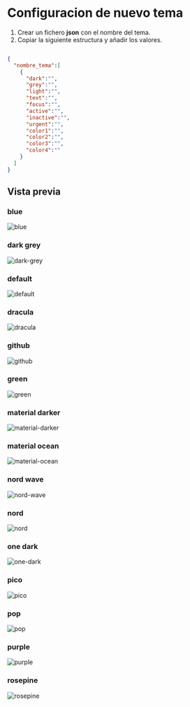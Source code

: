 # Configuracion de nuevo tema

1. Crear un fichero __json__ con el nombre del tema.
2. Copiar la siguiente estructura y añadir los valores.


```json

{
  "nombre_tema":[
    {
      "dark":"",
      "grey":"",
      "light":"",
      "text":"",
      "focus":"",
      "active":"",
      "inactive":"",
      "urgent":"",
      "color1":"",
      "color2":"",
      "color3":"",
      "color4":""
    }
  ]
}

```

## Vista previa
### blue
![blue](./scheme/blue.jpg)

### dark grey
![dark-grey](./scheme/dark-grey.jpg)

### default
![default](./scheme/default.jpg)

### dracula
![dracula](./scheme/dracula.jpg)

### github
![github](scheme/github.jpg)
### green
![green](./scheme/green.jpg)

### material darker
![material-darker](./scheme/material-darker.jpg)

### material ocean
![material-ocean](./scheme/material-ocean.jpg)

### nord wave
![nord-wave](./scheme/nord-wave.jpg)

### nord
![nord](./scheme/nord.jpg)

### one dark
![one-dark](./scheme/one-dark.jpg)

### pico
![pico](./scheme/pico.jpg)

### pop
![pop](./scheme/pop.jpg)

### purple
![purple](./scheme/purple.jpg)

### rosepine
![rosepine](./scheme/rosepine.jpg)
